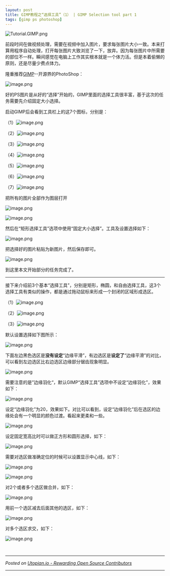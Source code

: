 ```yaml
---
layout: post
title: GIMP教程之“选择工具”（1） | GIMP Selection tool part 1
tags: [gimp ps photoshop]
---
```


![Tutorial.GIMP.png](https://res.cloudinary.com/hpiynhbhq/image/upload/v1511486986/feaponrcwwtwu0vmiizt.png)

前段时间在做视频处理，需要在视频中加入图片，要求每张图片大小一致。本来打算用程序自动处理，打开每张图片大致浏览了一下，放弃。因为每张图片中所需要的部位不一样。瞬间感觉在电脑上工作其实根本就是一个体力活。但是本着偷懒的原则，还是尽量少费点体力。

隆重推荐[GIMP](https://www.gimp.org)--开源界的PhotoShop：

![image.png](https://res.cloudinary.com/hpiynhbhq/image/upload/v1511494245/gvrsurkb1g8vj9usedkh.png)

好的PS图片是从好的“选择”开始的，GIMP里面的选择工具很丰富，基于这次的任务需要先介绍固定大小选择。

启动GIMP后会看到工具栏上的这7个图标，分别是：

（1）![image.png](https://res.cloudinary.com/hpiynhbhq/image/upload/v1511611095/yhtgks6ibt5sikcbji4f.png)

（2）![image.png](https://res.cloudinary.com/hpiynhbhq/image/upload/v1511611168/yigpxspfrxfcqgb6vcxg.png)

（3）![image.png](https://res.cloudinary.com/hpiynhbhq/image/upload/v1511611221/gtg9ujgmsdtw2nrn3qff.png)

（4）![image.png](https://res.cloudinary.com/hpiynhbhq/image/upload/v1511611282/xwu76odhxpvjsxrj45oc.png)

（5）![image.png](https://res.cloudinary.com/hpiynhbhq/image/upload/v1511611442/abko0tgtuyfbseblhwiv.png)

（6）![image.png](https://res.cloudinary.com/hpiynhbhq/image/upload/v1511611489/vkauoqtr5krm1pjrmtit.png)

（7）![image.png](https://res.cloudinary.com/hpiynhbhq/image/upload/v1511611539/albyhplfavlil4dqqlaj.png)

把所有的图片全部作为图层打开

![image.png](https://res.cloudinary.com/hpiynhbhq/image/upload/v1511583815/uxsb1mtrnpfdu4gbcnrt.png)

![image.png](https://res.cloudinary.com/hpiynhbhq/image/upload/v1511584090/ix5pf7gywdjga8riyzk8.png)

然后在“矩形选择工具”选项中使用“固定大小选择”。工具及设置选择如下：

![image.png](https://res.cloudinary.com/hpiynhbhq/image/upload/v1511512197/znieeqazfnbfvtr9ndkp.png)

把选择好的图片粘贴为新图片，然后保存即可。

![image.png](https://res.cloudinary.com/hpiynhbhq/image/upload/v1511584538/egwnfypvhjyvglf5vacr.png)

到这里本文开始部分的任务完成了。

***


接下来介绍前3个基本“选择工具”，分别是矩形，椭圆，和自由选择工具，这3个选择工具有类似的操作，都是通过拖动鼠标来形成一个封闭的区域形成选区。

（1）![image.png](https://res.cloudinary.com/hpiynhbhq/image/upload/v1511492365/xdo4myzu94rh86vxkvgm.png)

（2）![image.png](https://res.cloudinary.com/hpiynhbhq/image/upload/v1511492395/b1dcfj11s1gn0ygdngpj.png)

（3）![image.png](https://res.cloudinary.com/hpiynhbhq/image/upload/v1511492426/mefasqmnofkggryo6eqd.png)

默认设置选择如下图所示：

![image.png](https://res.cloudinary.com/hpiynhbhq/image/upload/v1511585306/kvzipeysctpwppz0gw15.png)

下面左边黑色选区是**没有设定**“边缘平滑”，有边选区是**设定了**“边缘平滑”的对比，可以看到左边选区比右边选区边缘部分锯齿现象明显。

![image.png](https://res.cloudinary.com/hpiynhbhq/image/upload/v1511662584/gcvbdxoaj0qs5ygv3uw3.png)

需要注意的是”边缘羽化“，默认GIMP“选择工具”选项中不设定“边缘羽化”，效果如下：

![image.png](https://res.cloudinary.com/hpiynhbhq/image/upload/v1511585671/f1iuuvnjtdswzvff5bra.png)

设定“边缘羽化”为20，效果如下。对比可以看到，设定“边缘羽化”后在选区的边缘处会有一个明显的颜色过渡。看起来更柔和一些。

![image.png](https://res.cloudinary.com/hpiynhbhq/image/upload/v1511587545/b92tjreiszrpghns1rqn.png)

设定固定宽高比时可以做正方形和圆形选择，如下：

![image.png](https://res.cloudinary.com/hpiynhbhq/image/upload/v1511612158/gwg1o3biubbiacoxxujb.png)

需要对选区做准确定位的时候可以设置显示中心线，如下：

![image.png](https://res.cloudinary.com/hpiynhbhq/image/upload/v1511612399/gh6y6zqiqvepujk4zmrt.png)

![image.png](https://res.cloudinary.com/hpiynhbhq/image/upload/v1511612454/fjuxafc2pzyetffzfsma.png)

对2个或者多个选区做合并，如下：

![image.png](https://res.cloudinary.com/hpiynhbhq/image/upload/v1511612606/gtslh3nl9emttzgze5hc.png)

用前一个选区减去后面其他的选区，如下：

![image.png](https://res.cloudinary.com/hpiynhbhq/image/upload/v1511612735/usone1kzdi7zwy3jicfg.png)

对多个选区求交，如下：

![image.png](https://res.cloudinary.com/hpiynhbhq/image/upload/v1511612824/avdvzcyunupsmu4f0sfy.png)

<br /><hr/><em>Posted on <a href="https://utopian.io/utopian-io/@alanzheng/gimp-1">Utopian.io -  Rewarding Open Source Contributors</a></em><hr/>